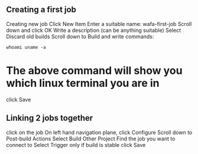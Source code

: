 
## Creating a first job
Creating new job
Click New Item
Enter a suitable name: wafa-first-job
Scroll down and click OK
Write a description (can be anything suitable)
Select Discard old builds
Scroll down to Build and write commands:

`whoami
uname -a` 

# The above command will show you which linux terminal you are in 

click Save


## Linking 2 jobs together
click on the job
On left hand navigation plane, click Configure
Scroll down to Post-build Actions
Select Build Other Project
Find the job you want to connect to
Select Trigger only if build is stable
click Save